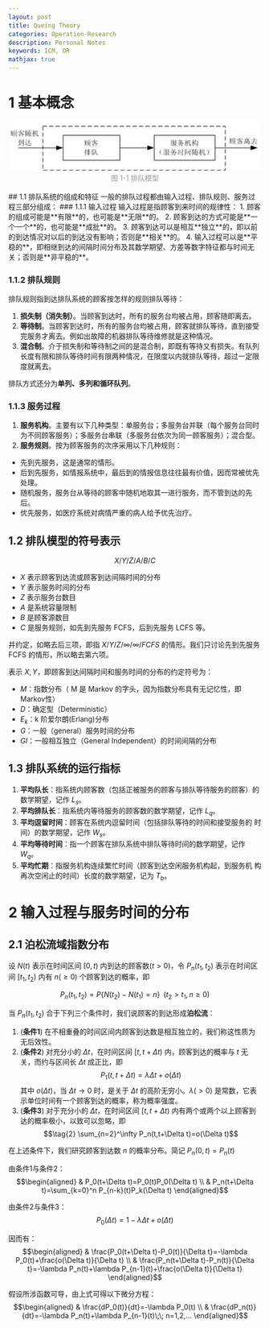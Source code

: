 ```yaml
---
layout: post
title: Queing Theory
categories: Operation-Research
description: Personal Notes
keywords: ICM, OR
mathjax: true
---
```


# 1 基本概念
<center>
    <img src="/images/2021-01/Snipaste_2021-01-14_10-26-29.jpg"> <br>
    <div style="color: #999;">图 1-1 排队模型</div>
</center><br>
## 1.1 排队系统的组成和特征
一般的排队过程都由输入过程、排队规则、服务过程三部分组成：
### 1.1.1 输入过程
输入过程是指顾客到来时间的规律性：
1. 顾客的组成可能是**有限**的，也可能是**无限**的。 
2. 顾客到达的方式可能是**一个一个**的，也可能是**成批**的。 
3. 顾客到达可以是相互**独立**的，即以前的到达情况对以后的到达没有影响；否则是**相关**的。 
4. 输入过程可以是**平稳的**，即相继到达的间隔时间分布及其数学期望、方差等数字特征都与时间无关；否则是**非平稳的**。

### 1.1.2 排队规则
排队规则指到达排队系统的顾客按怎样的规则排队等待：
1. **损失制（消失制）**。当顾客到达时，所有的服务台均被占用，顾客随即离去。
2. **等待制**。当顾客到达时，所有的服务台均被占用，顾客就排队等待，直到接受完服务才离去。例如出故障的机器排队等待维修就是这种情况。 
3. **混合制**。介于损失制和等待制之间的是混合制，即既有等待又有损失。有队列长度有限和排队等待时间有限两种情况，在限度以内就排队等待，超过一定限度就离去。 

排队方式还分为**单列、多列和循环队列**。

### 1.1.3 服务过程
1. **服务机构**。主要有以下几种类型：单服务台；多服务台并联（每个服务台同时为不同顾客服务）；多服务台串联（多服务台依次为同一顾客服务）；混合型。 
2. **服务规则**。按为顾客服务的次序采用以下几种规则： 
- 先到先服务，这是通常的情形。 
- 后到先服务，如情报系统中，最后到的情报信息往往最有价值，因而常被优先处理。 
- 随机服务，服务台从等待的顾客中随机地取其一进行服务，而不管到达的先后。
- 优先服务，如医疗系统对病情严重的病人给予优先治疗。

## 1.2 排队模型的符号表示
$$X /Y / Z / A/ B /C$$

- $X$ 表示顾客到达流或顾客到达间隔时间的分布
- $Y$ 表示服务时间的分布
- $Z$ 表示服务台数目
- $A$ 是系统容量限制
- $B$ 是顾客源数目
- $C$ 是服务规则，如先到先服务 FCFS，后到先服务 LCFS 等。

并约定，如略去后三项，即指 $X /Y / Z / \infty / \infty / FCFS$ 的情形。我们只讨论先到先服务 FCFS 的情形，所以略去第六项。

表示 $X,Y$，即顾客到达间隔时间和服务时间的分布的约定符号为：
- $M$：指数分布（ M 是 Markov 的字头，因为指数分布具有无记忆性，即 Markov性） 
- $D$：确定型（Deterministic） 
- $E_k$：k 阶爱尔朗(Erlang)分布 
- $G$：一般（general）服务时间的分布
- $GI$：一般相互独立（General Independent）的时间间隔的分布

## 1.3 排队系统的运行指标
1. **平均队长**：指系统内顾客数（包括正被服务的顾客与排队等待服务的顾客）的数学期望，记作 $L_s$。 
2. **平均排队长**：指系统内等待服务的顾客数的数学期望，记作 $L_q$。 
3. **平均逗留时间**：顾客在系统内逗留时间（包括排队等待的时间和接受服务的
时间）的数学期望，记作 $W_s$。 
4. **平均等待时间**：指一个顾客在排队系统中排队等待时间的数学期望，记作 $W_q$。 
5. **平均忙期**：指服务机构连续繁忙时间（顾客到达空闲服务机构起，到服务机
构再次空闲止的时间）长度的数学期望，记为 $T_b$。

# 2 输入过程与服务时间的分布
## 2.1 泊松流域指数分布
设 $N(t)$ 表示在时间区间 $[0,t)$ 内到达的顾客数($t > 0$)，令 $P_n(t_1,t_2)$ 表示在时间区间 $[t_1,t_2)$ 内有 $n(\geq0)$ 个顾客到达的概率，即

$$P_n(t_1,t_2) = P\{N(t_2) − N(t_1) = n\}\;\;(t_2 > t_1,n\geq 0)$$

当 $P_n(t_1,t_2)$ 合于下列三个条件时，我们说顾客的到达形成**泊松流**：
1. (**条件1**) 在不相重叠的时间区间内顾客到达数是相互独立的，我们称这性质为无后效性。 
2. (**条件2**) 对充分小的 $\Delta t$，在时间区间 $[t,t + \Delta t)$ 内，顾客到达的概率与 $t$ 无关，而约与区间长 $\Delta t$ 成正比，即 
$$\tag{1} P_1(t,t + \Delta t) = λ\Delta t + o(\Delta t)$$
其中 $o(\Delta t)$，当 $\Delta t\to 0$ 时，是关于 $\Delta t$ 的高阶无穷小。$\lambda(> 0)$ 是常数，它表示单位时间有一个顾客到达的概率，称为概率强度。 
3. (**条件3**) 对于充分小的 $\Delta t$，在时间区间 $[t,t +\Delta t)$ 内有两个或两个以上顾客到达的概率极小，以致可以忽略，即 
$$\tag{2} \sum_{n=2}^\infty P_n(t,t+\Delta t)=o(\Delta t)$$

在上述条件下，我们研究顾客到达数 $n$ 的概率分布。简记 $P_n(0,t)=P_n(t)$

由条件1与条件2：
$$\begin{aligned}
& P_0(t+\Delta t)=P_0(t)P_0(\Delta t) \\
& P_n(t+\Delta t)=\sum_{k=0}^n P_{n-k}(t)P_k(\Delta t)
\end{aligned}$$

由条件2与条件3：
$$P_0(\Delta t)=1-\lambda\Delta t+o(\Delta t)$$

因而有：
$$\begin{aligned}
& \frac{P_0(t+\Delta t)-P_0(t)}{\Delta t}=-\lambda P_0(t)+\frac{o(\Delta t)}{\Delta t} \\
& \frac{P_n(t+\Delta t)-P_n(t)}{\Delta t}=-\lambda P_n(t)+\lambda P_{n-1}(t)+\frac{o(\Delta t)}{\Delta t}
\end{aligned}$$

假设所涉函数可导，由上式可得以下微分方程：
$$\begin{aligned}
& \frac{dP_0(t)}{dt}=-\lambda P_0(t) \\
& \frac{dP_n(t)}{dt}=-\lambda P_n(t)+\lambda P_{n-1}(t)\;\; n=1,2,...
\end{aligned}$$